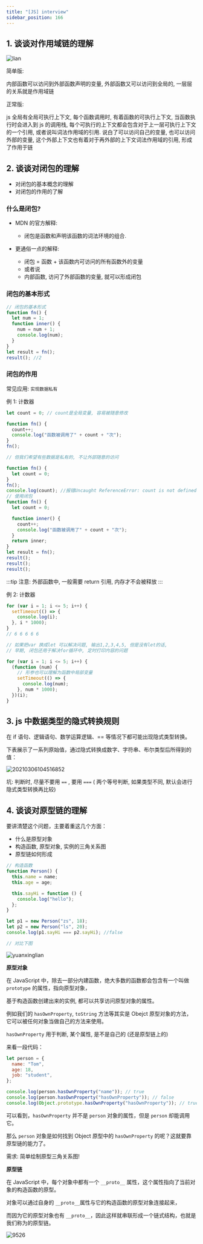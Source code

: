 ```yaml
---
title: "[JS] interview"
sidebar_position: 166
---
```


## 1. 谈谈对作用域链的理解

![lian](assets/lian.JPG)

简单版:

内部函数可以访问到外部函数声明的变量, 外部函数又可以访问到全局的, 一层层的关系就是作用域链

正常版:

js 全局有全局可执行上下文, 每个函数调用时, 有着函数的可执行上下文, 当函数执行时会进入到 js 的调用栈, 每个可执行的上下文都会包含对于上一层可执行上下文的一个引用, 或者说叫词法作用域的引用. 说白了可以访问自己的变量, 也可以访问外部的变量, 这个外部上下文也有着对于再外部的上下文词法作用域的引用, 形成了作用于链

## 2. 谈谈对闭包的理解

- 对闭包的基本概念的理解
- 对闭包的作用的了解

### 什么是闭包?

- MDN 的官方解释:

  - 闭包是函数和声明该函数的词法环境的组合.

- 更通俗一点的解释:
  - 闭包 = 函数 + 该函数内可访问的所有函数外的变量
  - 或者说
  - 内部函数, 访问了外部函数的变量, 就可以形成闭包

### 闭包的基本形式

```js
// 闭包的基本形式
function fn() {
  let num = 1;
  function inner() {
    num = num + 1;
    console.log(num);
  }
}
let result = fn();
result(); //2
```

### 闭包的作用

常见应用: `实现数据私有`

例 1: 计数器

```js
let count = 0; // count是全局变量, 容易被随意修改

function fn() {
  count++;
  console.log("函数被调用了" + count + "次");
}
fn();

// 但我们希望有些数据是私有的, 不让外部随意的访问

function fn() {
  let count = 0;
}
fn();
console.log(count); //报错Uncaught ReferenceError: count is not defined, 因为fn函数一执行完, 函数里的就释放掉了
// 使用闭包
function fn() {
  let count = 0;

  function inner() {
    count++;
    console.log("函数被调用了" + count + "次");
  }
  return inner;
}
let result = fn();
result();
result();
result();
```

:::tip
注意: 外部函数中, 一般需要 return 引用, 内存才不会被释放
:::

例 2: 计数器

```js
for (var i = 1; i <= 5; i++) {
  setTimeout(() => {
    console.log(i);
  }, i * 1000);
}
// 6 6 6 6 6

// 如果把var 换成let 可以解决问题, 输出1,2,3,4,5, 但是没有let的话,
// 早期, 闭包还用于解决for循环中, 定时打印内容的问题

for (var i = 1; i <= 5; i++) {
  (function (num) {
    // 形参也可以理解为函数中局部变量
    setTimeout(() => {
      console.log(num);
    }, num * 1000);
  })(i);
}
```

## 3. js 中数据类型的隐式转换规则

在 if 语句、逻辑语句、数学运算逻辑、== 等情况下都可能出现隐式类型转换。

下表展示了一系列原始值，通过隐式转换成数字、字符串、布尔类型后所得到的值：

![20210306104516852](assets/20210306104516852.JPG)

坑: 判断时, 尽量不要用 `==` , 要用 `===` ( 两个等号判断, 如果类型不同, 默认会进行隐式类型转换再比较)

## 4. 谈谈对原型链的理解

要讲清楚这个问题，主要着重这几个方面：

- 什么是原型对象
- 构造函数, 原型对象, 实例的三角关系图
- 原型链如何形成

```js
// 构造函数
function Person() {
  this.name = name;
  this.age = age;

  this.sayHi = function () {
    console.log("hello");
  };
}

let p1 = new Person("zs", 18);
let p2 = new Person("ls", 20);
console.log(p1.sayHi === p2.sayHi); //false

// 对比下图
```

![yuanxinglian](assets/yuanxinglian.JPG)

**原型对象**

在 JavaScript 中，除去一部分内建函数，绝大多数的函数都会包含有一个叫做 `prototype` 的属性，指向原型对象，

基于构造函数创建出来的实例, 都可以共享访问原型对象的属性。

例如我们的 `hasOwnProperty`, `toString` ⽅法等其实是 Obejct 原型对象的方法，它可以被任何对象当做⾃⼰的⽅法来使⽤。

`hasOwnProperty` 用于判断, 某个属性, 是不是自己的 (还是原型链上的)

来看一段代码：

```js
let person = {
  name: "Tom",
  age: 18,
  job: "student",
};

console.log(person.hasOwnProperty("name")); // true
console.log(person.hasOwnProperty("hasOwnProperty")); // false
console.log(Object.prototype.hasOwnProperty("hasOwnProperty")); // true
```

可以看到，`hasOwnProperty` 并不是 `person` 对象的属性，但是 `person` 却能调用它。

那么 `person` 对象是如何找到 Object 原型中的 `hasOwnProperty` 的呢？这就要靠原型链的能力了。

需求: 简单绘制原型三角关系图!

**原型链**

在 JavaScript 中，每个对象中都有一个 `__proto__` 属性，这个属性指向了当前对象的构造函数的原型。

对象可以通过自身的 `__proto__`属性与它的构造函数的原型对象连接起来，

而因为它的原型对象也有 `__proto__`，因此这样就串联形成一个链式结构，也就是我们称为的原型链。

![9526](assets/image-20210218212449526.JPG)
